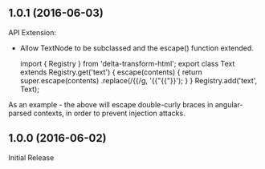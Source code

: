 ## 1.0.1 (2016-06-03)

API Extension:
  - Allow TextNode to be subclassed and the escape() function extended.

    import { Registry } from 'delta-transform-html';
    export class Text extends Registry.get('text') {
      escape(contents) {
        return super.escape(contents)
        .replace(/{{/g, '{{&quot;{{&quot;}}');
      }
    }
    Registry.add('text', Text);

As an example - the above will escape double-curly braces in angular-parsed contexts, in order to prevent
injection attacks.

## 1.0.0 (2016-06-02)

Initial Release
